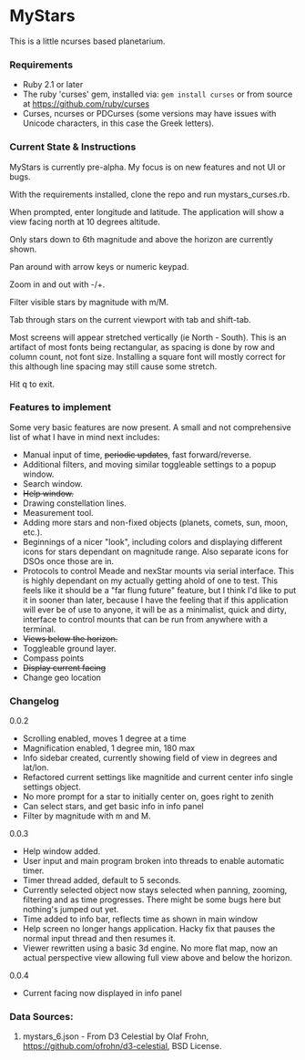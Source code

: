 # MyStars

This is a little ncurses based planetarium.

### Requirements

* Ruby 2.1 or later
* The ruby 'curses' gem, installed via:
  `gem install curses`
  or from source at https://github.com/ruby/curses
* Curses, ncurses or PDCurses (some versions may have issues with Unicode characters, in this case the Greek letters).

### Current State & Instructions

MyStars is currently pre-alpha.  My focus is on new features and not UI or bugs.

With the requirements installed, clone the repo and run mystars\_curses.rb.

When prompted, enter longitude and latitude.  The application will show a view facing north at 10 degrees altitude.

Only stars down to 6th magnitude and above the horizon are currently shown.

Pan around with arrow keys or numeric keypad.

Zoom in and out with -/+.

Filter visible stars by magnitude with m/M.

Tab through stars on the current viewport with tab and shift-tab.

Most screens will appear stretched vertically (ie North - South).  This is an artifact of most fonts being rectangular, as spacing is done by row and column count, not font size. Installing a square font will mostly correct for this although line spacing may still cause some stretch.

Hit q to exit.

### Features to implement

Some very basic features are now present.  A small and not comprehensive list of what I have in mind next includes:

* Manual input of time, ~~periodic updates~~, fast forward/reverse.
* Additional filters, and moving similar toggleable settings to a popup window.
* Search window.
* ~~Help window.~~
* Drawing constellation lines.
* Measurement tool.
* Adding more stars and non-fixed objects (planets, comets, sun, moon, etc.).
* Beginnings of a nicer "look", including colors and displaying different icons for stars dependant on magnitude range.  Also separate icons for DSOs once those are in.
* Protocols to control Meade and nexStar mounts via serial interface.  This is highly dependant on my actually getting ahold of one to test.  This feels like it should be a "far flung future" feature, but I think I'd like to put it in sooner than later, because I have the feeling that if this application will ever be of use to anyone, it will be as a minimalist, quick and dirty, interface to control mounts that can be run from anywhere with a terminal. 
* ~~Views below the horizon.~~
* Toggleable ground layer.
* Compass points
* ~~Display current facing~~
* Change geo location

### Changelog

0.0.2
* Scrolling enabled, moves 1 degree at a time
* Magnification enabled, 1 degree min, 180 max
* Info sidebar created, currently showing field of view in degrees and lat/lon.
* Refactored current settings like magnitide and current center info single settings object.
* No more prompt for a star to initially center on, goes right to zenith
* Can select stars, and get basic info in info panel
* Filter by magnitude with m and M.

0.0.3
* Help window added.
* User input and main program broken into threads to enable automatic timer.
* Timer thread added, default to 5 seconds.
* Currently selected object now stays selected when panning, zooming, filtering and as time progresses.  There might be some bugs here but nothing's jumped out yet.
* Time added to info bar, reflects time as shown in main window
* Help screen no longer hangs application.  Hacky fix that pauses the normal input thread and then resumes it.
* Viewer rewritten using a basic 3d engine.  No more flat map, now an actual perspective view allowing full view above and below the horizon.

0.0.4
* Current facing now displayed in info panel

### Data Sources:

1. mystars\_6.json - From D3 Celestial by Olaf Frohn, https://github.com/ofrohn/d3-celestial, BSD License.
